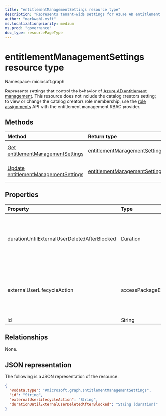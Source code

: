 ```yaml
---
title: "entitlementManagementSettings resource type"
description: "Represents tenant-wide settings for Azure AD entitlement management."
author: "markwahl-msft"
ms.localizationpriority: medium
ms.prod: "governance"
doc_type: resourcePageType
---
```

# entitlementManagementSettings resource type

Namespace: microsoft.graph


Represents settings that control the behavior of [Azure AD entitlement management](entitlementmanagement-root.md).  This resource does not include the catalog creators setting; to view or change the catalog creators role membership, use the [role assignments](unifiedroleassignment.md) API with the entitlement management RBAC provider.

## Methods
|Method|Return type|Description|
|:---|:---|:---|
|[Get entitlementManagementSettings](../api/entitlementmanagementsettings-get.md)|[entitlementManagementSettings](entitlementmanagementsettings.md)|Read the properties of an **entitlementManagementSettings** object. |
|[Update entitlementManagementSettings](../api/entitlementmanagementsettings-update.md)|[entitlementManagementSettings](entitlementmanagementsettings.md)|Update the properties of an **entitlementManagementSettings** object. |

## Properties
|Property|Type|Description|
|:---|:---|:---|
|durationUntilExternalUserDeletedAfterBlocked|Duration|If **externalUserLifecycleAction** is `blockSignInAndDelete`, the duration, typically a number of days, after an external user is blocked from sign in before their account is deleted.|
|externalUserLifecycleAction|accessPackageExternalUserLifecycleAction|Automatic action that the service should take when an external user's last access package assignment is removed. The possible values are: `none`, `blockSignIn`, `blockSignInAndDelete`, `unknownFutureValue`.|
|id|String|A constant. Read-only.|

## Relationships
None.
## JSON representation
The following is a JSON representation of the resource.
<!-- {
  "blockType": "resource",
  "keyProperty": "id",
  "@odata.type": "microsoft.graph.entitlementManagementSettings",
  "openType": false
}
-->
``` json
{
  "@odata.type": "#microsoft.graph.entitlementManagementSettings",
  "id": "String",
  "externalUserLifecycleAction": "String",
  "durationUntilExternalUserDeletedAfterBlocked": "String (duration)"
}
```


